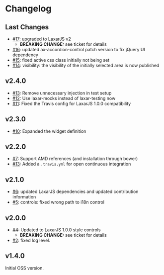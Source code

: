 # Changelog

## Last Changes

- [#17](https://github.com/LaxarJS/ax-accordion-widget/issues/17): upgraded to LaxarJS v2
    + **BREAKING CHANGE:** see ticket for details
- [#16](https://github.com/LaxarJS/ax-accordion-widget/issues/16): updated ax-accordion-control patch version to fix jQuery UI dependency
- [#15](https://github.com/LaxarJS/ax-accordion-widget/issues/15): fixed active css class initially not being set
- [#14](https://github.com/LaxarJS/ax-accordion-widget/issues/14): visibility: the visibility of the initially selected area is now published


## v2.4.0

- [#13](https://github.com/LaxarJS/ax-accordion-widget/issues/13): Remove unnecessary injection in test setup
- [#12](https://github.com/LaxarJS/ax-accordion-widget/issues/12): Use laxar-mocks instead of laxar-testing now
- [#11](https://github.com/LaxarJS/ax-accordion-widget/issues/11): Fixed the Travis config for LaxarJS 1.0.0 compatibility


## v2.3.0

- [#10](https://github.com/LaxarJS/ax-accordion-widget/issues/10): Expanded the widget definition


## v2.2.0

- [#7](https://github.com/LaxarJS/ax-accordion-widget/pull/7): Support AMD references (and installation through bower)
- [#13](https://github.com/LaxarJS/ax-accordion-widget/issues/13): Added a `.travis.yml` for open continuous integration


## v2.1.0

- [#6](https://github.com/LaxarJS/ax-accordion-widget/issues/6): updated LaxarJS dependencies and updated contribution information
- [#5](https://github.com/LaxarJS/ax-accordion-widget/issues/5): controls: fixed wrong path to i18n control


## v2.0.0

- [#4](https://github.com/LaxarJS/ax-accordion-widget/issues/4): Updated to LaxarJS 1.0.0 style controls
    + **BREAKING CHANGE:** see ticket for details
- [#2](https://github.com/LaxarJS/ax-accordion-widget/issues/2): fixed log level.


## v1.4.0

Initial OSS version.
